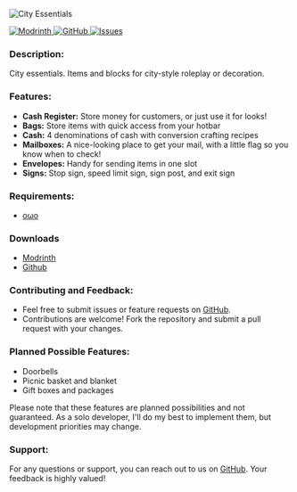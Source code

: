 ![City Essentials](https://github.com/andersmmg/CityEssentials/assets/16022203/3f4d0784-044a-4b9d-ad41-9bfc46b3e366)

[![Modrinth](https://img.shields.io/badge/Modrinth-1bd96a?style=for-the-badge&logo=modrinth&logoColor=white)
](https://modrinth.com/mod/city-essentials)
[![GitHub](https://img.shields.io/badge/GitHub-black?style=for-the-badge&logo=github&logoColor=white)
](https://github.com/andersmmg/CityEssentials)
[![Issues](https://img.shields.io/github/issues-raw/andersmmg/CityEssentials?style=for-the-badge&logo=github&label=Issues)
](https://github.com/andersmmg/CityEssentials/issues)

### Description:

City essentials. Items and blocks for city-style roleplay or decoration.

### Features:

- **Cash Register:** Store money for customers, or just use it for looks!
- **Bags:** Store items with quick access from your hotbar
- **Cash:** 4 denominations of cash with conversion crafting recipes
- **Mailboxes:** A nice-looking place to get your mail, with a little flag so you know when to check!
- **Envelopes:** Handy for sending items in one slot
- **Signs:** Stop sign, speed limit sign, sign post, and exit sign

### Requirements:

- [oωo](https://modrinth.com/mod/owo-lib)

### Downloads

- [Modrinth](https://modrinth.com/mod/city-essentials/versions)
- [Github](https://github.com/andersmmg/CityEssentials/releases)

### Contributing and Feedback:

- Feel free to submit issues or feature requests on [GitHub](https://github.com/andersmmg/CityEssentials/issues).
- Contributions are welcome! Fork the repository and submit a pull request with your changes.

### Planned Possible Features:

- Doorbells
- Picnic basket and blanket
- Gift boxes and packages

Please note that these features are planned possibilities and not guaranteed. As a solo developer, I'll do my best to
implement them, but development priorities may change.

### Support:

For any questions or support, you can reach out to us on [GitHub](https://github.com/andersmmg/CityEssentials). Your
feedback is highly valued!
